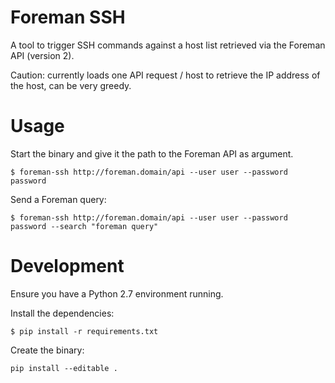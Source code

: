 # Foreman SSH

A tool to trigger SSH commands against a host list retrieved via the Foreman API (version 2).

Caution: currently loads one API request / host to retrieve the IP address of the host, can be very greedy.

# Usage

Start the binary and give it the path to the Foreman API as argument.

````
$ foreman-ssh http://foreman.domain/api --user user --password password
````

Send a Foreman query:

````
$ foreman-ssh http://foreman.domain/api --user user --password password --search "foreman query"
````

# Development 

Ensure you have a Python 2.7 environment running.

Install the dependencies:

````
$ pip install -r requirements.txt
````

Create the binary:

````
pip install --editable .
````

